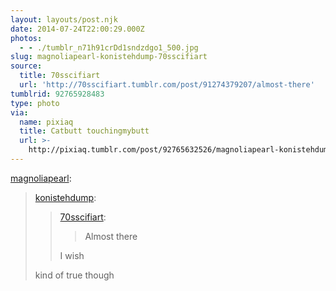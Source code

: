 ```yaml
---
layout: layouts/post.njk
date: 2014-07-24T22:00:29.000Z
photos:
  - - ./tumblr_n71h91crDd1sndzdgo1_500.jpg
slug: magnoliapearl-konistehdump-70sscifiart
source:
  title: 70sscifiart
  url: 'http://70sscifiart.tumblr.com/post/91274379207/almost-there'
tumblrid: 92765928483
type: photo
via:
  name: pixiaq
  title: Catbutt touchingmybutt
  url: >-
    http://pixiaq.tumblr.com/post/92765632526/magnoliapearl-konistehdump-70sscifiart
---
```

<p><a class="tumblr_blog" href="http://magnoliapearl.tumblr.com/post/92676612324/konistehdump-70sscifiart-almost-there-i">magnoliapearl</a>:</p>
<blockquote>
<p><a class="tumblr_blog" href="http://konistehdump.tumblr.com/post/91300054003/70sscifiart-almost-there-i-wish">konistehdump</a>:</p>
<blockquote>
<p><a class="tumblr_blog" href="http://70sscifiart.tumblr.com/post/91274379207/almost-there">70sscifiart</a>:</p>
<blockquote>
<p>Almost there</p>
</blockquote>
<p>I wish</p>
</blockquote>
<p>kind of true though</p>
</blockquote>
